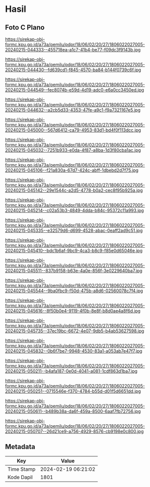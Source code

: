 # Hasil

## Foto C Plano

https://sirekap-obj-formc.kpu.go.id/a73a/pemilu/pdpr/18/06/02/20/27/1806022027005-20240215-044333--455718ea-a1c7-41b4-be77-f09dc3f9143b.jpg

https://sirekap-obj-formc.kpu.go.id/a73a/pemilu/pdpr/18/06/02/20/27/1806022027005-20240215-044430--fd639cd1-f845-4570-ba84-b144f0739c6f.jpg

https://sirekap-obj-formc.kpu.go.id/a73a/pemilu/pdpr/18/06/02/20/27/1806022027005-20240215-044549--fec8074b-e59d-4d19-adc0-e6a0cc3450ed.jpg

https://sirekap-obj-formc.kpu.go.id/a73a/pemilu/pdpr/18/06/02/20/27/1806022027005-20240215-044632--a2cb5d33-4353-47fe-a9c1-f9a7321167e5.jpg

https://sirekap-obj-formc.kpu.go.id/a73a/pemilu/pdpr/18/06/02/20/27/1806022027005-20240215-045000--567d6412-ca79-4953-83d1-bd4f0f113dcc.jpg

https://sirekap-obj-formc.kpu.go.id/a73a/pemilu/pdpr/18/06/02/20/27/1806022027005-20240215-045032--7251b933-e0da-4f87-a8ba-1d3f80cba1ac.jpg

https://sirekap-obj-formc.kpu.go.id/a73a/pemilu/pdpr/18/06/02/20/27/1806022027005-20240215-045106--f21a830a-67d7-424c-abff-1dbebd2d7f75.jpg

https://sirekap-obj-formc.kpu.go.id/a73a/pemilu/pdpr/18/06/02/20/27/1806022027005-20240215-045142--29e1544c-a2d5-4778-b0a2-cec8f95b925a.jpg

https://sirekap-obj-formc.kpu.go.id/a73a/pemilu/pdpr/18/06/02/20/27/1806022027005-20240215-045214--c02a53b3-4849-4dda-b84c-95372c11a993.jpg

https://sirekap-obj-formc.kpu.go.id/a73a/pemilu/pdpr/18/06/02/20/27/1806022027005-20240215-045335--e32579d6-d699-4528-abac-0eaff2ad9c51.jpg

https://sirekap-obj-formc.kpu.go.id/a73a/pemilu/pdpr/18/06/02/20/27/1806022027005-20240215-045410--bdc1b6af-9bc9-4ca3-b8c9-f85e0d65046e.jpg

https://sirekap-obj-formc.kpu.go.id/a73a/pemilu/pdpr/18/06/02/20/27/1806022027005-20240215-045511--837b9158-b63e-4a0e-856f-3e0229640ba7.jpg

https://sirekap-obj-formc.kpu.go.id/a73a/pemilu/pdpr/18/06/02/20/27/1806022027005-20240215-045544--9ba0fbc9-f50d-475b-a8d6-02560078c7f4.jpg

https://sirekap-obj-formc.kpu.go.id/a73a/pemilu/pdpr/18/06/02/20/27/1806022027005-20240215-045616--8f50b0e4-9119-4f0b-8e8f-b8d0ae4a8f6d.jpg

https://sirekap-obj-formc.kpu.go.id/a73a/pemilu/pdpr/18/06/02/20/27/1806022027005-20240215-045735--37ec19bc-6672-4e07-9db5-b4ab53627598.jpg

https://sirekap-obj-formc.kpu.go.id/a73a/pemilu/pdpr/18/06/02/20/27/1806022027005-20240215-045832--0b6f7be7-9948-4530-83a1-a053ab7e47f7.jpg

https://sirekap-obj-formc.kpu.go.id/a73a/pemilu/pdpr/18/06/02/20/27/1806022027005-20240215-050211--b4afa187-0e0d-4041-a081-1cdf863d1ba7.jpg

https://sirekap-obj-formc.kpu.go.id/a73a/pemilu/pdpr/18/06/02/20/27/1806022027005-20240215-050251--0715546e-f370-4784-b55d-d01f5d6651dd.jpg

https://sirekap-obj-formc.kpu.go.id/a73a/pemilu/pdpr/18/06/02/20/27/1806022027005-20240215-050611--b489b38a-da6f-459a-8500-6aaf7fb72756.jpg

https://sirekap-obj-formc.kpu.go.id/a73a/pemilu/pdpr/18/06/02/20/27/1806022027005-20240215-050707--26d21ce9-a756-4929-8576-cb9198e0c800.jpg


## Metadata

| Key        | Value               |
| ---------- | ------------------- |
| Time Stamp | 2024-02-19 06:21:02 |
| Kode Dapil | 1801                |



